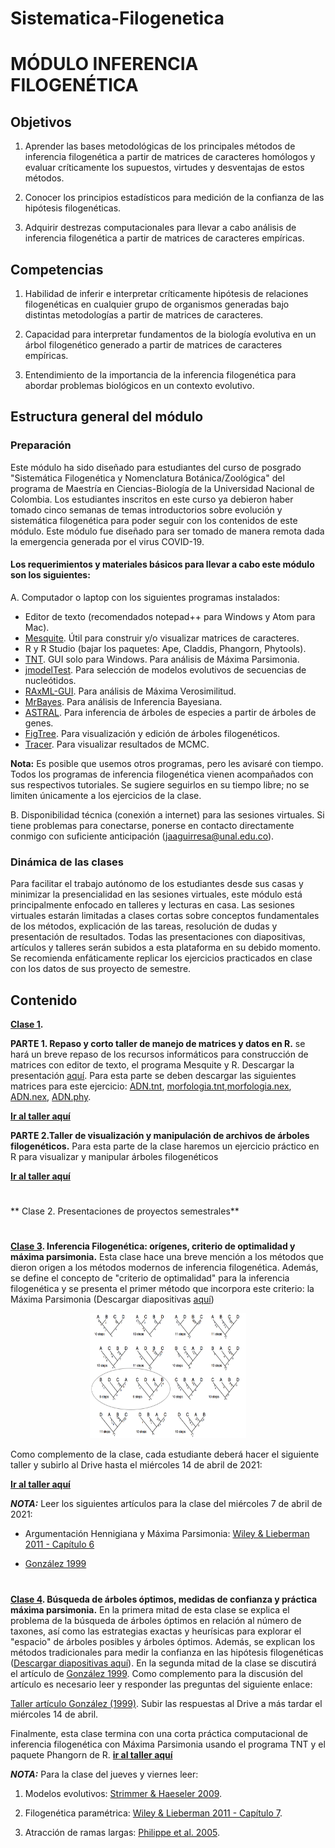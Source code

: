 # Sistematica-Filogenetica

# MÓDULO INFERENCIA FILOGENÉTICA


## Objetivos

1. Aprender las bases metodológicas de los principales métodos de inferencia filogenética a partir de matrices de caracteres homólogos y evaluar críticamente los supuestos, virtudes y desventajas de estos métodos.

2. Conocer los principios estadísticos para medición de la confianza de las hipótesis filogenéticas.  

3. Adquirir destrezas computacionales para llevar a cabo análisis de inferencia filogenética a partir de matrices de caracteres empíricas.

## Competencias

1. Habilidad de inferir e interpretar críticamente hipótesis de relaciones filogenéticas en cualquier grupo de organismos generadas bajo distintas metodologías a partir de matrices de caracteres.

2. Capacidad para interpretar fundamentos de la biología evolutiva en un árbol filogenético generado a partir de matrices de caracteres empíricas.

3. Entendimiento de la importancia de la inferencia filogenética para abordar problemas biológicos en un contexto evolutivo.

## Estructura general del módulo

### Preparación

Este módulo ha sido diseñado para estudiantes del curso de posgrado "Sistemática Filogenética y Nomenclatura Botánica/Zoológica" del programa de Maestría en Ciencias-Biología de la Universidad Nacional de Colombia. Los estudiantes inscritos en este curso ya debieron haber tomado cinco semanas de temas introductorios sobre evolución y sistemática filogenética para poder seguir con los contenidos de este módulo. Este módulo fue diseñado para ser tomado de manera remota dada la emergencia generada por el virus COVID-19. 

#### Los requerimientos y materiales básicos para llevar a cabo este módulo son los siguientes:

A. Computador o laptop con los siguientes programas instalados: 
- Editor de texto (recomendados notepad++ para Windows y Atom para Mac).
- [Mesquite](https://www.mesquiteproject.org/). Útil para construir y/o visualizar matrices de caracteres.
- R y R Studio (bajar los paquetes: Ape, Claddis, Phangorn, Phytools).
- [TNT](http://www.lillo.org.ar/phylogeny/tnt/). GUI solo para Windows. Para análisis de Máxima Parsimonia.
- [jmodelTest](https://github.com/ddarriba/jmodeltest2). Para selección de modelos evolutivos de secuencias de nucleótidos.
- [RAxML-GUI](https://antonellilab.github.io/raxmlGUI/). Para análisis de Máxima Verosimilitud.
- [MrBayes](http://nbisweden.github.io/MrBayes/download.html). Para análisis de Inferencia Bayesiana.
- [ASTRAL](https://github.com/smirarab/ASTRAL/blob/master/README.md). Para inferencia de árboles de especies a partir de árboles de genes.
- [FigTree](https://github.com/rambaut/figtree/releases). Para visualización y edición de árboles filogenéticos.
- [Tracer](https://github.com/beast-dev/tracer/releases/tag/v1.7.1). Para visualizar resultados de MCMC.

**Nota:** Es posible que usemos otros programas, pero les avisaré con tiempo. Todos los programas de inferencia filogenética vienen acompañados con sus respectivos tutoriales. Se sugiere seguirlos en su tiempo libre; no se limiten únicamente a los ejercicios de la clase.  

B. Disponibilidad técnica (conexión a internet) para las sesiones virtuales. Si tiene problemas para conectarse, ponerse en contacto directamente conmigo con suficiente anticipación (jaaguirresa@unal.edu.co).

### Dinámica de las clases

Para facilitar el trabajo autónomo de los estudiantes desde sus casas y minimizar la presencialidad en las sesiones virtuales, este módulo está principalmente enfocado en talleres y lecturas en casa. Las sesiones virtuales estarán limitadas a clases cortas sobre conceptos fundamentales de los métodos, explicación de las tareas, resolución de dudas y presentación de resultados. Todas las presentaciones con diapositivas, artículos y talleres serán subidos a esta plataforma en su debido momento. Se recomienda enfáticamente replicar los ejercicios practicados en clase con los datos de sus proyecto de semestre.

## Contenido

**[Clase 1](/clase_1/Taller_matrices.md).**

**PARTE 1. Repaso y corto taller de manejo de matrices y datos en R.** se hará un breve repaso de los recursos informáticos para construcción de matrices con editor de texto, el programa Mesquite y R. Descargar la presentación [aquí](/clase_1/Clase_1.pdf). Para esta parte se deben descargar las siguientes matrices para este ejercicio: [ADN.tnt](/clase_1/ADN.tnt), [morfologia.tnt](/clase_1/morfologia.tnt),[morfologia.nex](/clase_1/morfologia.nex), [ADN.nex](/clase_1/ADN.nex), [ADN.phy](/clase_1/ADN.phy). 

**[Ir al taller aquí](/clase_1/Taller_matrices.md)**

**PARTE 2.Taller de visualización y manipulación de archivos de árboles filogenéticos.** Para esta parte de la clase haremos un ejercicio práctico en R para visualizar y manipular árboles filogenéticos 

**[Ir al taller aquí](/clase_5/Taller_arboles.md)**

#

** Clase 2. Presentaciones de proyectos semestrales**

#

**[Clase 3](/clase_2/clase_2.pdf). Inferencia Filogenética: orígenes, criterio de optimalidad y máxima parsimonia.** Esta clase hace una breve mención a los métodos que dieron origen a los métodos modernos de inferencia filogenética. Además, se define el concepto de "criterio de optimalidad" para la inferencia filogenética y se presenta el primer método que incorpora este criterio: la Máxima Parsimonia (Descargar diapositivas [aquí](/clase_2/clase_2.pdf))

<p align="center">
  <img src="https://github.com/jaaguirresant/Sistematica-Filogenetica/blob/master/Clase_3/Strict.png" width="250" height="200" />
</p>

Como complemento de la clase, cada estudiante deberá hacer el siguiente taller y subirlo al Drive hasta el miércoles 14 de abril de 2021:

**[Ir al taller aquí](/clase_2/Taller_2.md)**


**_NOTA:_** Leer los siguientes artículos para la clase del miércoles 7 de abril de 2021:

- Argumentación Hennigiana y Máxima Parsimonia: [Wiley & Lieberman 2011 - Capítulo 6](/clase_2/MP_Wiley_Lieberman.pdf)

- [González 1999](/Clase_3/Gonzalez_1999_Aristolochia.pdf)

#

**[Clase 4](/clase_4/Taller_MP2.md). Búsqueda de árboles óptimos, medidas de confianza y práctica máxima parsimonia.** En la primera mitad de esta clase se explica el problema de la búsqueda de árboles óptimos en relación al número de taxones, así como las estrategias exactas y heurísicas para explorar el "espacio" de árboles posibles y árboles óptimos. Además, se explican los métodos tradicionales para medir la confianza en las hipótesis filogenéticas ([Descargar diapositivas aquí](/clase_4/clase_4.pdf)). En la segunda mitad de la clase se discutirá el artículo de [González 1999](/clase_3/Gonzalez_1999_Aristolochia.pdf). Como complemento para la discusión del artículo es necesario leer y responder las preguntas del siguiente enlace: 

[Taller artículo González (1999)](/clase_5/Taller_Lectura_Gonzalez_1999.md). Subir las respuestas al Drive a más tardar el miércoles 14 de abril.

Finalmente, esta clase termina con una corta práctica computacional de inferencia filogenética con Máxima Parsimonia usando el programa TNT y el paquete Phangorn de R. **[ir al taller aquí](/clase_4/Taller_MP2.md)**


**_NOTA:_** Para la clase del jueves y viernes leer:

1. Modelos evolutivos: [Strimmer & Haeseler 2009](/clase_4/Modelos.pdf).

2. Filogenética paramétrica: [Wiley & Lieberman 2011 - Capítulo 7](/clase_4/Parametric_Phylogenetics.pdf).

3. Atracción de ramas largas: [Philippe et al. 2005](/clase_4/LBA_2005.pdf).

